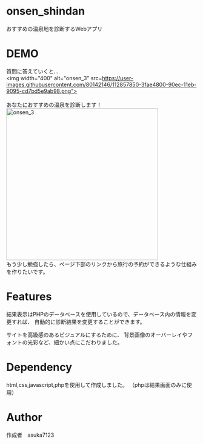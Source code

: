 
# onsen_shindan
おすすめの温泉地を診断するWebアプリ

# DEMO<br>
質問に答えていくと…<br>
<img width="400" alt="onsen_3" src=https://user-images.githubusercontent.com/80142146/112857850-3fae4800-90ec-11eb-9095-cd7bd5e9ab98.png"><br><br>
あなたにおすすめの温泉を診断します！<br>
<img width="400" alt="onsen_3" src="https://user-images.githubusercontent.com/80142146/112857872-4341cf00-90ec-11eb-9e46-0de9893f2897.png"><br>
もう少し勉強したら、ページ下部のリンクから旅行の予約ができるような仕組みを作りたいです。

# Features
結果表示はPHPのデータベースを使用しているので、データベース内の情報を変更すれば、
自動的に診断結果を変更することができます。

サイトを高級感のあるビジュアルにするために、
背景画像のオーバーレイやフォントの光彩など、細かい点にこだわりました。

# Dependency
html,css,javascript,phpを使用して作成しました。
（phpは結果画面のみに使用）

# Author
作成者　asuka7123
